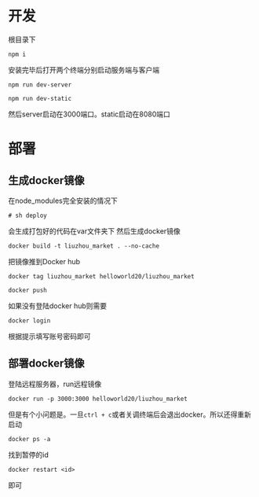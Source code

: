 # 开发

根目录下

    npm i

安装完毕后打开两个终端分别启动服务端与客户端

    npm run dev-server

    npm run dev-static

然后server启动在3000端口。static启动在8080端口

# 部署

## 生成docker镜像
在node_modules完全安装的情况下

    # sh deploy

会生成打包好的代码在var文件夹下
然后生成docker镜像

    docker build -t liuzhou_market . --no-cache

把镜像推到Docker hub

    docker tag liuzhou_market helloworld20/liuzhou_market

    docker push

如果没有登陆docker hub则需要

    docker login

根据提示填写账号密码即可

## 部署docker镜像

登陆远程服务器，run远程镜像

    docker run -p 3000:3000 helloworld20/liuzhou_market

但是有个小问题是。一旦`ctrl + c`或者关调终端后会退出docker。所以还得重新启动

    docker ps -a

找到暂停的id

    docker restart <id>

即可


